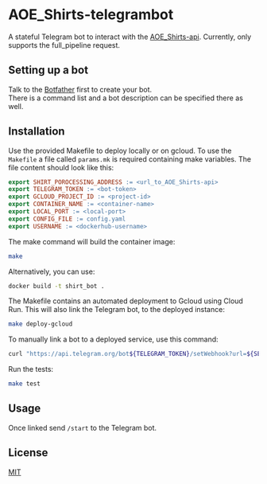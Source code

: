 # AOE_Shirts-telegrambot

A stateful Telegram bot to interact with the [AOE_Shirts-api](https://github.com/VincentSchmid/AOE_Shirts-api).
Currently, only supports the full_pipeline request.

## Setting up a bot
Talk to the [Botfather](https://telegram.me/BotFather) first to create your bot.  
There is a command list and a bot description can be specified there as well.

## Installation
Use the provided Makefile to deploy locally or on gcloud. 
To use the `Makefile` a file called `params.mk` is required containing make variables. The file content should look like this:  

```Makefile
export SHIRT_POROCESSING_ADDRESS := <url_to_AOE_Shirts-api>
export TELEGRAM_TOKEN := <bot-token>
export GCLOUD_PROJECT_ID := <project-id>
export CONTAINER_NAME := <container-name>
export LOCAL_PORT := <local-port>
export CONFIG_FILE := config.yaml
export USERNAME := <dockerhub-username>
``` 
The make command will build the container image:  

```bash
make
``` 
Alternatively, you can use:
```bash
docker build -t shirt_bot .
```

The Makefile contains an automated deployment to Gcloud using Cloud Run. This will also link the Telegram bot, to the deployed instance:
```bash
make deploy-gcloud
```

To manually link a bot to a deployed service, use this command:
```bash
curl "https://api.telegram.org/bot${TELEGRAM_TOKEN}/setWebhook?url=${SERVICE_URL}"
```

Run the tests:
```bash
make test
```

## Usage
Once linked send `/start` to the Telegram bot.

## License
[MIT](https://choosealicense.com/licenses/mit/)